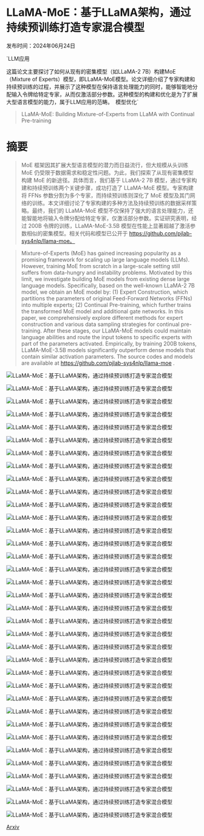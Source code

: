 # LLaMA-MoE：基于LLaMA架构，通过持续预训练打造专家混合模型

发布时间：2024年06月24日

`LLM应用

这篇论文主要探讨了如何从现有的密集模型（如LLaMA-2 7B）构建MoE（Mixture of Experts）模型，即LLaMA-MoE模型。论文详细介绍了专家构建和持续预训练的过程，并展示了这种模型在保持语言处理能力的同时，能够智能地分配输入令牌给特定专家，从而仅激活部分参数。这种模型的构建和优化是为了扩展大型语言模型的能力，属于LLM应用的范畴。` `模型优化`

> LLaMA-MoE: Building Mixture-of-Experts from LLaMA with Continual Pre-training

# 摘要

> MoE 框架因其扩展大型语言模型的潜力而日益流行，但大规模从头训练 MoE 仍受限于数据需求和稳定性问题。为此，我们探索了从现有密集模型构建 MoE 的新途径。具体而言，我们基于 LLaMA-2 7B 模型，通过专家构建和持续预训练两个关键步骤，成功打造了 LLaMA-MoE 模型。专家构建将 FFNs 参数分割为多个专家，而持续预训练则深化了 MoE 模型及其门网络的训练。本文详细讨论了专家构建的多种方法及持续预训练的数据采样策略。最终，我们的 LLaMA-MoE 模型不仅保持了强大的语言处理能力，还能智能地将输入令牌分配给特定专家，仅激活部分参数。实证研究表明，经过 200B 令牌的训练，LLaMA-MoE-3.5B 模型在性能上显著超越了激活参数相似的密集模型。相关代码和模型已公开于 https://github.com/pjlab-sys4nlp/llama-moe。

> Mixture-of-Experts (MoE) has gained increasing popularity as a promising framework for scaling up large language models (LLMs). However, training MoE from scratch in a large-scale setting still suffers from data-hungry and instability problems. Motivated by this limit, we investigate building MoE models from existing dense large language models. Specifically, based on the well-known LLaMA-2 7B model, we obtain an MoE model by: (1) Expert Construction, which partitions the parameters of original Feed-Forward Networks (FFNs) into multiple experts; (2) Continual Pre-training, which further trains the transformed MoE model and additional gate networks. In this paper, we comprehensively explore different methods for expert construction and various data sampling strategies for continual pre-training. After these stages, our LLaMA-MoE models could maintain language abilities and route the input tokens to specific experts with part of the parameters activated. Empirically, by training 200B tokens, LLaMA-MoE-3.5B models significantly outperform dense models that contain similar activation parameters. The source codes and models are available at https://github.com/pjlab-sys4nlp/llama-moe .

![LLaMA-MoE：基于LLaMA架构，通过持续预训练打造专家混合模型](../../../paper_images/2406.16554/x1.png)

![LLaMA-MoE：基于LLaMA架构，通过持续预训练打造专家混合模型](../../../paper_images/2406.16554/x2.png)

![LLaMA-MoE：基于LLaMA架构，通过持续预训练打造专家混合模型](../../../paper_images/2406.16554/x3.png)

![LLaMA-MoE：基于LLaMA架构，通过持续预训练打造专家混合模型](../../../paper_images/2406.16554/x4.png)

![LLaMA-MoE：基于LLaMA架构，通过持续预训练打造专家混合模型](../../../paper_images/2406.16554/x5.png)

![LLaMA-MoE：基于LLaMA架构，通过持续预训练打造专家混合模型](../../../paper_images/2406.16554/x6.png)

![LLaMA-MoE：基于LLaMA架构，通过持续预训练打造专家混合模型](../../../paper_images/2406.16554/x7.png)

![LLaMA-MoE：基于LLaMA架构，通过持续预训练打造专家混合模型](../../../paper_images/2406.16554/x8.png)

![LLaMA-MoE：基于LLaMA架构，通过持续预训练打造专家混合模型](../../../paper_images/2406.16554/x9.png)

![LLaMA-MoE：基于LLaMA架构，通过持续预训练打造专家混合模型](../../../paper_images/2406.16554/x10.png)

![LLaMA-MoE：基于LLaMA架构，通过持续预训练打造专家混合模型](../../../paper_images/2406.16554/x11.png)

![LLaMA-MoE：基于LLaMA架构，通过持续预训练打造专家混合模型](../../../paper_images/2406.16554/x12.png)

![LLaMA-MoE：基于LLaMA架构，通过持续预训练打造专家混合模型](../../../paper_images/2406.16554/x13.png)

![LLaMA-MoE：基于LLaMA架构，通过持续预训练打造专家混合模型](../../../paper_images/2406.16554/x14.png)

![LLaMA-MoE：基于LLaMA架构，通过持续预训练打造专家混合模型](../../../paper_images/2406.16554/x15.png)

![LLaMA-MoE：基于LLaMA架构，通过持续预训练打造专家混合模型](../../../paper_images/2406.16554/x16.png)

![LLaMA-MoE：基于LLaMA架构，通过持续预训练打造专家混合模型](../../../paper_images/2406.16554/x17.png)

![LLaMA-MoE：基于LLaMA架构，通过持续预训练打造专家混合模型](../../../paper_images/2406.16554/x18.png)

![LLaMA-MoE：基于LLaMA架构，通过持续预训练打造专家混合模型](../../../paper_images/2406.16554/x19.png)

![LLaMA-MoE：基于LLaMA架构，通过持续预训练打造专家混合模型](../../../paper_images/2406.16554/x20.png)

![LLaMA-MoE：基于LLaMA架构，通过持续预训练打造专家混合模型](../../../paper_images/2406.16554/x21.png)

![LLaMA-MoE：基于LLaMA架构，通过持续预训练打造专家混合模型](../../../paper_images/2406.16554/x22.png)

![LLaMA-MoE：基于LLaMA架构，通过持续预训练打造专家混合模型](../../../paper_images/2406.16554/x23.png)

![LLaMA-MoE：基于LLaMA架构，通过持续预训练打造专家混合模型](../../../paper_images/2406.16554/x24.png)

![LLaMA-MoE：基于LLaMA架构，通过持续预训练打造专家混合模型](../../../paper_images/2406.16554/x25.png)

![LLaMA-MoE：基于LLaMA架构，通过持续预训练打造专家混合模型](../../../paper_images/2406.16554/x26.png)

![LLaMA-MoE：基于LLaMA架构，通过持续预训练打造专家混合模型](../../../paper_images/2406.16554/x27.png)

![LLaMA-MoE：基于LLaMA架构，通过持续预训练打造专家混合模型](../../../paper_images/2406.16554/x28.png)

![LLaMA-MoE：基于LLaMA架构，通过持续预训练打造专家混合模型](../../../paper_images/2406.16554/x29.png)

![LLaMA-MoE：基于LLaMA架构，通过持续预训练打造专家混合模型](../../../paper_images/2406.16554/x30.png)

![LLaMA-MoE：基于LLaMA架构，通过持续预训练打造专家混合模型](../../../paper_images/2406.16554/x31.png)

![LLaMA-MoE：基于LLaMA架构，通过持续预训练打造专家混合模型](../../../paper_images/2406.16554/x32.png)

![LLaMA-MoE：基于LLaMA架构，通过持续预训练打造专家混合模型](../../../paper_images/2406.16554/x33.png)

![LLaMA-MoE：基于LLaMA架构，通过持续预训练打造专家混合模型](../../../paper_images/2406.16554/x34.png)

![LLaMA-MoE：基于LLaMA架构，通过持续预训练打造专家混合模型](../../../paper_images/2406.16554/x35.png)

[Arxiv](https://arxiv.org/abs/2406.16554)